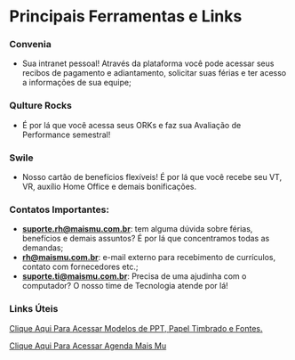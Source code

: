 # Principais Ferramentas e Links

### Convenia 

-	Sua intranet pessoal! Através da plataforma você pode acessar seus recibos de pagamento e adiantamento, solicitar suas férias e ter acesso a informações de sua equipe; 

### Qulture Rocks 

-	É por lá que você acessa seus ORKs e faz sua Avaliação de Performance semestral!

### Swile 

-	Nosso cartão de benefícios flexíveis! É por lá que você recebe seu VT, VR, auxílio Home Office e demais bonificações.

### Contatos Importantes:

-	**suporte.rh@maismu.com.br**: tem alguma dúvida sobre férias, benefícios e demais assuntos? É por lá que concentramos todas as demandas;
-	**rh@maismu.com.br**: e-mail externo para recebimento de currículos, contato com fornecedores etc.;
-	**suporte.ti@maismu.com.br**: Precisa de uma ajudinha com o computador? O nosso time de Tecnologia atende por lá!

### Links Úteis

[Clique Aqui Para Acessar Modelos de PPT, Papel Timbrado e Fontes.](https://sites.google.com/maismu.com.br/mural-mais-mu/identidade-visual)

[Clique Aqui Para Acessar Agenda Mais Mu](https://t.rdsv2.net/ls/click?upn=u001.cJI8nJuE9PaVEAfy0gA2PonyuV2aSvGWq5oqeG8WS7zeat2xQg5gs-2Bq-2FfPT06oY5Lm-2BIcei1BZ9hIHPUU2DdmlwzMpeKgC1NCW46y-2BVCT-2BoTTK7JOYdr6s2zmoNKKCQzMBuo9uBB76kRjyGJIyuz29FlHLNOPEjYyGcZD0zjUvfjdDvR1Fe-2FnIpm7ToaOW6gqwQOf4bXhhuzVTwiU8geNGJZ2-2FU9ItGsHsaBHlZqhopWoovfmpV41QKDtWPN0mRPgKVb00V-2F7UbBhWVkqOsgecZginLTb2nau5Aoey59NC0-3Du1YK_RsPQucZ-2B8JP6CNSMpuvVk7phTZcFiLY-2FR-2F-2B-2BbbqKyNETcaBe0EgAel-2B8oImbPMcEvUN31GjagW9Gvwa597TexItNUMOGFx6Mc4DNHJ-2FTdDSgUyTnu5-2FiIpNzbVwUhwLAf9A3fkcWEXGVUIahx5ra4qJaBz5X18WWYXCVlr-2Bnf1AOYWhtH-2BKKq9BYbuUXId0uq7EMyyrrRURvIQKjq3TJeTU9oq8BlmIsUP39WEaHesor8j8TJxsJxr-2F6aviI31dlIRUix-2FRaYgjpjw1ghnZjAN5N-2BEamJn5d0j4D8DmeXnqgqIzGP8JTlfkNQ12Ln7y5cKYjWXhIQByVZfYKPUSUBJsVxwBAlMe-2FsqYPdFnp5jB0g-2B5L35K8MU-2Boni3fxN9TnZ6fZTDD9QvPlwehnSu2xqn6cfc96fVPthkE5z6KA7y38JpCL1PQ2uPEALpEljE52YMnGmQqu7-2BddYJOLVxL66MCM6AeYC8D15q4uOOOu5P1jkXNKJl3e1f-2FQzsQ3rC7xK-2Fytb7XjzKBHD4carOek0Io2SERwg6eHwajFCH244j18Xd0yVYoopq6SiR7sS2LcVC6j7-2FynecbQKM77U9Z0ZuOG-2BJUg0eVI-2BkuyhU5QgcXm-2BYwRr-2Bh3wXSGR96foxUyiB-2BESh6uQLG3x7ERI8ZAiGLi4OmxhXLLtjFpYQSua4-3D)